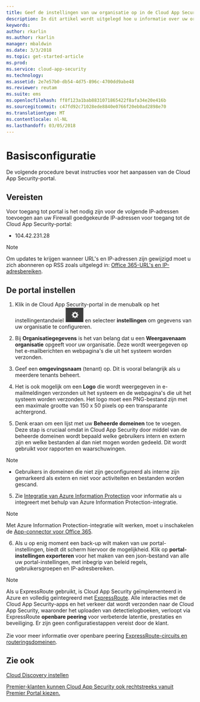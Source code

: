 ```yaml
---
title: Geef de instellingen van uw organisatie op in de Cloud App Security-portal voor de beste resultaten | Microsoft Docs
description: In dit artikel wordt uitgelegd hoe u informatie over uw organisatie opgeeft in Cloud App Security.
keywords: 
author: rkarlin
ms.author: rkarlin
manager: mbaldwin
ms.date: 3/3/2018
ms.topic: get-started-article
ms.prod: 
ms.service: cloud-app-security
ms.technology: 
ms.assetid: 2e7e57b0-db54-4d75-896c-4700dd9abe48
ms.reviewer: reutam
ms.suite: ems
ms.openlocfilehash: ff8f123a1bab8831071865422f8afa34e20e416b
ms.sourcegitcommit: c47fd92c71028ede8840e0766f20eb0ad2898e70
ms.translationtype: MT
ms.contentlocale: nl-NL
ms.lasthandoff: 03/05/2018
---
```

# <a name="basic-setup"></a>Basisconfiguratie
De volgende procedure bevat instructies voor het aanpassen van de Cloud App Security-portal.

## <a name="prerequisites"></a>Vereisten 
Voor toegang tot portal is het nodig zijn voor de volgende IP-adressen toevoegen aan uw Firewall goedgekeurde IP-adressen voor toegang tot de Cloud App Security-portal:  
  
- 104.42.231.28  
  
> [!NOTE]  
>  Om updates te krijgen wanneer URL's en IP-adressen zijn gewijzigd moet u zich abonneren op RSS zoals uitgelegd in: [Office 365-URL's en IP-adresbereiken](https://support.office.com/article/Office-365-URLs-and-IP-address-ranges-8548a211-3fe7-47cb-abb1-355ea5aa88a2).  
  
## <a name="set-up-the-portal"></a>De portal instellen  
  
1.  Klik in de Cloud App Security-portal in de menubalk op het instellingentandwiel ![Instellingenpictogram](./media/settings-icon.png "Instellingenpictogram") en selecteer **instellingen** om gegevens van uw organisatie te configureren.     

3.  Bij **Organisatiegegevens** is het van belang dat u een **Weergavenaam organisatie** opgeeft voor uw organisatie. Deze wordt weergegeven op het e-mailberichten en webpagina's die uit het systeem worden verzonden.  
  
4. Geef een **omgevingsnaam** (tenant) op. Dit is vooral belangrijk als u meerdere tenants beheert.  
  
4. Het is ook mogelijk om een **Logo** die wordt weergegeven in e-mailmeldingen verzonden uit het systeem en de webpagina's die uit het systeem worden verzonden. Het logo moet een PNG-bestand zijn met een maximale grootte van 150 x 50 pixels op een transparante achtergrond.  

4.  Denk eraan om een lijst met uw **Beheerde domeinen** toe te voegen. Deze stap is cruciaal omdat in Cloud App Security door middel van de beheerde domeinen wordt bepaald welke gebruikers intern en extern zijn en welke bestanden al dan niet mogen worden gedeeld. Dit wordt gebruikt voor rapporten en waarschuwingen.  
> [!NOTE] 
> - Gebruikers in domeinen die niet zijn geconfigureerd als interne zijn gemarkeerd als extern en niet voor activiteiten en bestanden worden gescand.

5. Zie [Integratie van Azure Information Protection](azip-integration.md) voor informatie als u integreert met behulp van Azure Information Protection-integratie. 

 >[!NOTE]
 > Met Azure Information Protection-integratie wilt werken, moet u inschakelen de [App-connector voor Office 365](connect-office-365-to-microsoft-cloud-app-security.md).
  
6.  Als u op enig moment een back-up wilt maken van uw portal-instellingen, biedt dit scherm hiervoor de mogelijkheid. Klik op **portal-instellingen exporteren** voor het maken van een json-bestand van alle uw portal-instellingen, met inbegrip van beleid regels, gebruikersgroepen en IP-adresbereiken.  
  
   
> [!NOTE] 
> Als u ExpressRoute gebruikt, is Cloud App Security geïmplementeerd in Azure en volledig geïntegreerd met [ExpressRoute](https://azure.microsoft.com/documentation/articles/expressroute-introduction/). Alle interacties met de Cloud App Security-apps en het verkeer dat wordt verzonden naar de Cloud App Security, waaronder het uploaden van detectielogboeken, verloopt via ExpressRoute **openbare peering** voor verbeterde latentie, prestaties en beveiliging. Er zijn geen configuratiestappen vereist door de klant. <br></br>Zie voor meer informatie over openbare peering [ExpressRoute-circuits en routeringsdomeinen](https://azure.microsoft.com/documentation/articles/expressroute-circuit-peerings/).  
    
## <a name="see-also"></a>Zie ook  
[Cloud Discovery instellen](set-up-cloud-discovery.md)   

[Premier-klanten kunnen Cloud App Security ook rechtstreeks vanuit Premier Portal kiezen.](https://premier.microsoft.com/)  
  
  